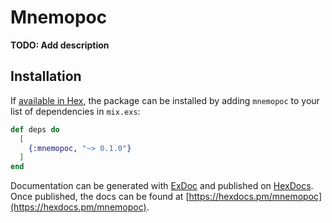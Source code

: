 # Mnemopoc

**TODO: Add description**

## Installation

If [available in Hex](https://hex.pm/docs/publish), the package can be installed
by adding `mnemopoc` to your list of dependencies in `mix.exs`:

```elixir
def deps do
  [
    {:mnemopoc, "~> 0.1.0"}
  ]
end
```

Documentation can be generated with [ExDoc](https://github.com/elixir-lang/ex_doc)
and published on [HexDocs](https://hexdocs.pm). Once published, the docs can
be found at [https://hexdocs.pm/mnemopoc](https://hexdocs.pm/mnemopoc).

